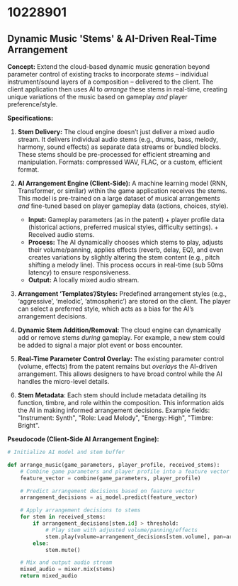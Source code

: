 # 10228901

## Dynamic Music 'Stems' & AI-Driven Real-Time Arrangement

**Concept:** Extend the cloud-based dynamic music generation beyond parameter control of existing tracks to incorporate *stems* – individual instrument/sound layers of a composition – delivered to the client. The client application then uses AI to *arrange* these stems in real-time, creating unique variations of the music based on gameplay *and* player preference/style.

**Specifications:**

1.  **Stem Delivery:** The cloud engine doesn’t just deliver a mixed audio stream. It delivers individual audio stems (e.g., drums, bass, melody, harmony, sound effects) as separate data streams or bundled blocks. These stems should be pre-processed for efficient streaming and manipulation. Formats: compressed WAV, FLAC, or a custom, efficient format.

2.  **AI Arrangement Engine (Client-Side):**  A machine learning model (RNN, Transformer, or similar) within the game application receives the stems.  This model is pre-trained on a large dataset of musical arrangements *and* fine-tuned based on player gameplay data (actions, choices, style). 

    *   **Input:** Gameplay parameters (as in the patent) + player profile data (historical actions, preferred musical styles, difficulty settings). + Received audio stems.
    *   **Process:** The AI dynamically chooses which stems to play, adjusts their volume/panning, applies effects (reverb, delay, EQ), and even creates variations by slightly altering the stem content (e.g., pitch shifting a melody line). This process occurs in real-time (sub 50ms latency) to ensure responsiveness.
    *   **Output:** A locally mixed audio stream.

3.  **Arrangement ‘Templates’/Styles:** Predefined arrangement styles (e.g., ‘aggressive’, ‘melodic’, ‘atmospheric’) are stored on the client. The player can select a preferred style, which acts as a bias for the AI’s arrangement decisions.

4.  **Dynamic Stem Addition/Removal:** The cloud engine can dynamically add or remove stems *during* gameplay.  For example, a new stem could be added to signal a major plot event or boss encounter.

5.  **Real-Time Parameter Control Overlay:** The existing parameter control (volume, effects) from the patent remains but *overlays* the AI-driven arrangement.  This allows designers to have broad control while the AI handles the micro-level details.

6. **Stem Metadata**: Each stem should include metadata detailing its function, timbre, and role within the composition. This information aids the AI in making informed arrangement decisions.  Example fields: "Instrument: Synth", "Role: Lead Melody", "Energy: High", "Timbre: Bright".



**Pseudocode (Client-Side AI Arrangement Engine):**

```python
# Initialize AI model and stem buffer

def arrange_music(game_parameters, player_profile, received_stems):
    # Combine game parameters and player profile into a feature vector
    feature_vector = combine(game_parameters, player_profile)

    # Predict arrangement decisions based on feature vector
    arrangement_decisions = ai_model.predict(feature_vector)

    # Apply arrangement decisions to stems
    for stem in received_stems:
        if arrangement_decisions[stem.id] > threshold:
            # Play stem with adjusted volume/panning/effects
            stem.play(volume=arrangement_decisions[stem.volume], pan=arrangement_decisions[stem.pan], effect=arrangement_decisions[stem.effect])
        else:
            stem.mute()

    # Mix and output audio stream
    mixed_audio = mixer.mix(stems)
    return mixed_audio
```